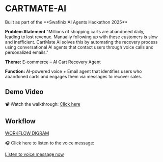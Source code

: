 <!DOCTYPE html>
<html>
<head>
  <title>CARTMATE - AI Cart Recovery Agent</title>
</head>
<body>
  <h1>CARTMATE-AI</h1>
  Built as part of the **Swafinix AI Agents Hackathon 2025**
  
  **Problem Statement**
"Millions of shopping carts are abandoned daily, leading to lost revenue. Manually following up with these customers is slow and inefficient.
CartMate AI solves this by automating the recovery process using conversational AI agents that contact users through voice calls and personalized emails."

  <p><strong>Theme:</strong> E-commerce – AI Cart Recovery Agent</p>
  <p><strong>Function:</strong> AI-powered voice + Email agent that identifies users who abandoned carts and engages them via messages to recover sales.</p>

  <h2>Demo Video</h2>
  <p>📽️ Watch the walkthrough: <a href="loom.com/share/329b11aa699f4fb7b21ca32e4afec325" target="_blank">Click here</a></p>

  <h2>Workflow</h2>
  <p><a href="[https://excalidraw.com/#json=tDE4jlrChteeiEfN-Ovx8,0nHmpf1CskVJb7x71qhwkA](https://excalidraw.com/#json=oFa0ke7poD88g0hKrQN-V,ngJ9sspnf2Ipv1oBgLNUFw)" target="_blank">WORKFLOW DIGRAM</a></p>
  <p>🎧 Click here to listen to the voice message:</p>
<p><a href="https://drive.google.com/file/d/1a0lzIawdUaeZNRnwjcZWT18_z_iNiNL2/view?usp=sharing" target="_blank">Listen to voice message now</a></p>

</body>
</html>
